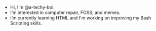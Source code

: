 - Hi, I’m @a-techy-boi.
- I’m interested in computer repair, FOSS, and memes.
- I’m currently learning HTML and I'm working on improving my Bash Scripting skills.

<!---
a-techy-boi/a-techy-boi is a ✨ special ✨ repository because its `README.md` (this file) appears on your GitHub profile.
You can click the Preview link to take a look at your changes.
--->
